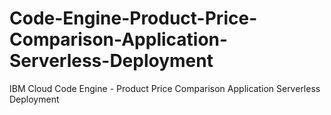 # Code-Engine-Product-Price-Comparison-Application-Serverless-Deployment
IBM Cloud Code Engine - Product Price Comparison Application Serverless Deployment
